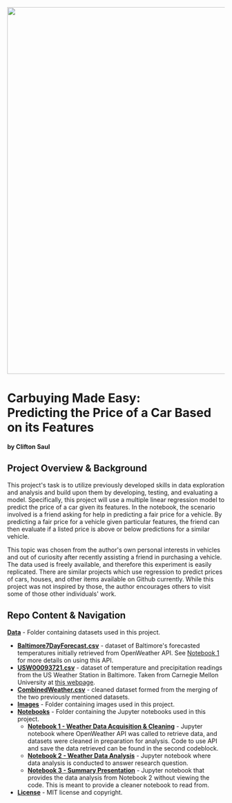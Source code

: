 <img src = '../Images/BMWBanner.jpg' width = 850/>

# Carbuying Made Easy: <br>Predicting the Price of a Car Based on its Features 
<b>by Clifton Saul</b>

## Project Overview & Background

This project's task is to utilize previously developed skills in data exploration and analysis and build upon them by developing, testing, and evaluating a model. Specifically, this project will use a multiple linear regression model to predict the price of a car given its features. In the notebook, the scenario involved is a friend asking for help in predicting a fair price for a vehicle. By predicting a fair price for a vehicle given particular features, the friend can then evaluate if a listed price is above or below predictions for a similar vehicle.

This topic was chosen from the author's own personal interests in vehicles and out of curiosity after recently assisting a friend in purchasing a vehicle. The data used is freely available, and therefore this experiment is easily replicated. There are similar projects which use regression to predict prices of cars, houses, and other items available on Github currently. While this project was not inspired by those, the author encourages others to visit some of those other individuals' work.


## Repo Content & Navigation

<b>[Data](https://github.com/cmszip/DATA601-Assignment2/tree/main/Data)</b> - Folder containing datasets used in this project.
  * <b>[Baltimore7DayForecast.csv](https://github.com/cmszip/DATA601-Assignment2/tree/main/Data)</b> - dataset of Baltimore's forecasted temperatures initially retrieved from OpenWeather API. See [Notebook 1](https://github.com/cmszip/DATA601-Assignment2/blob/main/Notebooks/Notebook%201%20-%20Weather%20Data%20Acquisition%20%26%20Cleaning.ipynb) for more details on using this API.
  * <b>[USW00093721.csv](https://github.com/cmszip/DATA601-Assignment2/blob/main/Data/USW00093721.csv)</b> - dataset of temperature and precipitation readings from the US Weather Station in Baltimore. Taken from Carnegie Mellon University at [this webpage](https://kilthub.cmu.edu/articles/dataset/Compiled_daily_temperature_and_precipitation_data_for_the_U_S_cities/7890488?file=20881932).
  * <b>[CombinedWeather.csv](https://github.com/cmszip/DATA601-Assignment2/blob/main/Data/CombinedWeather.csv)</b> - cleaned dataset formed from the merging of the two previously mentioned datasets.
* <b>[Images](https://github.com/cmszip/DATA601-Assignment2/tree/main/Images)</b> - Folder containing images used in this project.
* <b>[Notebooks](https://github.com/cmszip/DATA601-Assignment2/tree/main/Notebooks)</b> - Folder containing the Jupyter notebooks used in this project.
  * <b>[Notebook 1 - Weather Data Acquisition & Cleaning](https://github.com/cmszip/DATA601-Assignment2/blob/main/Notebooks/Notebook%201%20-%20Weather%20Data%20Acquisition%20%26%20Cleaning.ipynb)</b> - Jupyter notebook where OpenWeather API was called to retrieve data, and datasets were cleaned in preparation for analysis. Code to use API and save the data retrieved can be found in the second codeblock. 
  * <b>[Notebook 2 - Weather Data Analysis](https://github.com/cmszip/DATA601-Assignment2/blob/main/Notebooks/Notebook%202%20-%20Weather%20Data%20Analysis.ipynb)</b> - Jupyter notebook where data analysis is conducted to answer research question.
  * <b>[Notebook 3 - Summary Presentation](https://github.com/cmszip/DATA601-Assignment2/blob/main/Notebooks/Notebook%203%20-%20Summary%20Presentation.ipynb)</b> - Jupyter notebook that provides the data analysis from Notebook 2 without viewing the code. This is meant to provide a cleaner notebook to read from.
* <b>[License](https://github.com/cmszip/DATA601-Assignment2/blob/main/LICENSE)</b> - MIT license and copyright.
